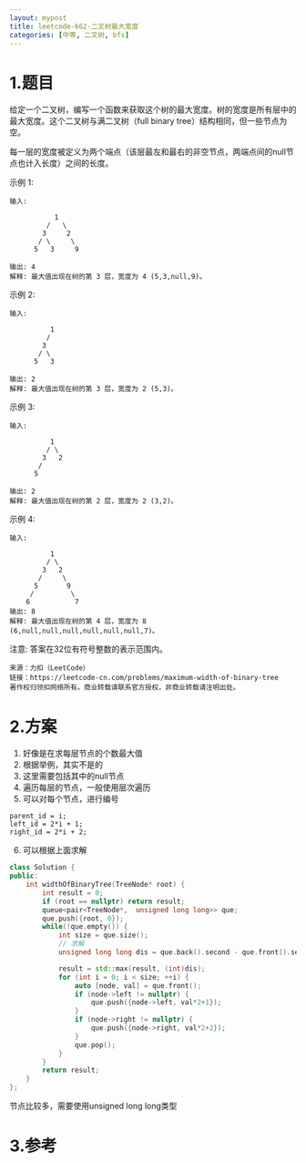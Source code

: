 ```yaml
---
layout: mypost
title: leetcode-662-二叉树最大宽度
categories: [中等, 二叉树, bfs]
---
```

# 1.题目
给定一个二叉树，编写一个函数来获取这个树的最大宽度。树的宽度是所有层中的最大宽度。这个二叉树与满二叉树（full binary tree）结构相同，但一些节点为空。

每一层的宽度被定义为两个端点（该层最左和最右的非空节点，两端点间的null节点也计入长度）之间的长度。

示例 1:
```
输入:

           1
         /   \
        3     2
       / \     \  
      5   3     9

输出: 4
解释: 最大值出现在树的第 3 层，宽度为 4 (5,3,null,9)。
```
示例 2:
```
输入:

          1
         /  
        3    
       / \       
      5   3     

输出: 2
解释: 最大值出现在树的第 3 层，宽度为 2 (5,3)。
```
示例 3:
```
输入:

          1
         / \
        3   2
       /        
      5      

输出: 2
解释: 最大值出现在树的第 2 层，宽度为 2 (3,2)。
```
示例 4:
```
输入:

          1
         / \
        3   2
       /     \  
      5       9
     /         \
    6           7
输出: 8
解释: 最大值出现在树的第 4 层，宽度为 8 (6,null,null,null,null,null,null,7)。
```
注意: 答案在32位有符号整数的表示范围内。

```
来源：力扣（LeetCode）
链接：https://leetcode-cn.com/problems/maximum-width-of-binary-tree
著作权归领扣网络所有。商业转载请联系官方授权，非商业转载请注明出处。
```
# 2.方案
1. 好像是在求每层节点的个数最大值
2. 根据举例，其实不是的
3. 这里需要包括其中的null节点
4. 遍历每层的节点，一般使用层次遍历
5. 可以对每个节点，进行编号
```
parent_id = i;
left_id = 2*i + 1;
right_id = 2*i + 2;
```
6. 可以根据上面求解

```cpp
class Solution {
public:
    int widthOfBinaryTree(TreeNode* root) {
        int result = 0;
        if (root == nullptr) return result;
        queue<pair<TreeNode*,  unsigned long long>> que;
        que.push({root, 0});
        while(!que.empty()) {
            int size = que.size();
            // 求解
            unsigned long long dis = que.back().second - que.front().second + 1;

            result = std::max(result, (int)dis);
            for (int i = 0; i < size; ++i) {
                auto [node, val] = que.front();
                if (node->left != nullptr) {
                    que.push({node->left, val*2+1});
                }
                if (node->right != nullptr) {
                    que.push({node->right, val*2+2});
                }
                que.pop();
            }
        }
        return result;
    }
};
```
节点比较多，需要使用unsigned long long类型
# 3.参考
